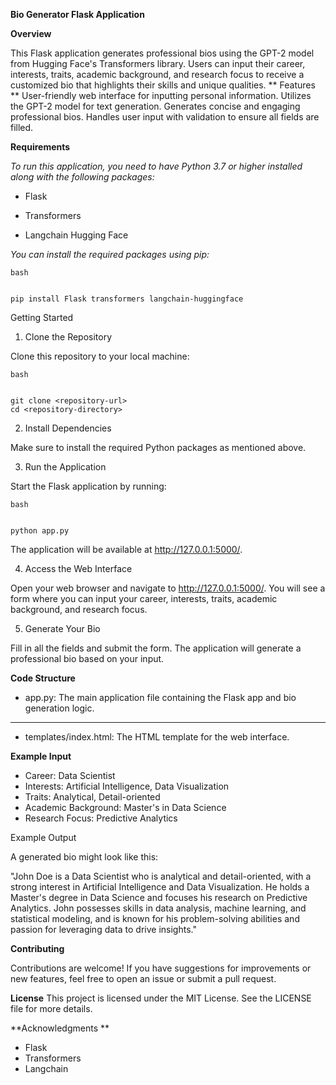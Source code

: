 **Bio Generator Flask Application**

**Overview**

This Flask application generates professional bios using the GPT-2 model from Hugging Face's Transformers library. Users can input their career, interests, traits, academic background, and research focus to receive a customized bio that highlights their skills and unique qualities.
**
Features
**
User-friendly web interface for inputting personal information.
Utilizes the GPT-2 model for text generation.
Generates concise and engaging professional bios.
Handles user input with validation to ensure all fields are filled.

**Requirements**

*To run this application, you need to have Python 3.7 or higher installed along with the following packages:*

- Flask

- Transformers

- Langchain Hugging Face

*You can install the required packages using pip:*

```
bash


pip install Flask transformers langchain-huggingface
```

Getting Started

1. Clone the Repository

Clone this repository to your local machine:

```
bash


git clone <repository-url>
cd <repository-directory>

```

2. Install Dependencies

Make sure to install the required Python packages as mentioned above.

3. Run the Application

Start the Flask application by running:

```
bash


python app.py
```

The application will be available at http://127.0.0.1:5000/.

4. Access the Web Interface

Open your web browser and navigate to http://127.0.0.1:5000/. You will see a form where you can input your career, interests, traits, academic background, and research focus.

5. Generate Your Bio

Fill in all the fields and submit the form. The application will generate a professional bio based on your input.

**Code Structure**

- app.py: The main application file containing the Flask app and bio generation logic.
 ****
- templates/index.html: The HTML template for the web interface.

**Example Input**

- Career: Data Scientist
- Interests: Artificial Intelligence, Data Visualization
- Traits: Analytical, Detail-oriented
- Academic Background: Master's in Data Science
- Research Focus: Predictive Analytics

Example Output

A generated bio might look like this:

"John Doe is a Data Scientist who is analytical and detail-oriented, with a strong interest in Artificial Intelligence and Data Visualization. He holds a Master's degree in Data Science and focuses his research on Predictive Analytics. John possesses skills in data analysis, machine learning, and statistical modeling, and is known for his problem-solving abilities and passion for leveraging data to drive insights."

**Contributing**


Contributions are welcome! If you have suggestions for improvements or new features, feel free to open an issue or submit a pull request.

**License**
This project is licensed under the MIT License. See the LICENSE file for more details.

**Acknowledgments
**

- Flask
- Transformers
- Langchain
